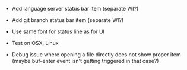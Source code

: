 - Add language server status bar item (separate WI?)
- Add git branch status bar item (separate WI?)

- Use same font for status line as for UI
- Test on OSX, Linux

- Debug issue where opening a file directly does not show proper item (maybe buf-enter event isn't getting triggered in that case?)
